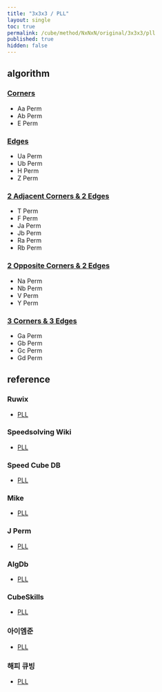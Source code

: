 ```yaml
---
title: "3x3x3 / PLL"
layout: single
toc: true
permalink: /cube/method/NxNxN/original/3x3x3/pll
published: true
hidden: false
---
```


<head>
  <base target="_blank">
</head>



## algorithm

### [Corners](/cube/method/NxNxN/original/3x3x3/pll/corners)

- Aa Perm
- Ab Perm
- E Perm

### [Edges](/cube/method/NxNxN/original/3x3x3/pll/edges)

- Ua Perm
- Ub Perm
- H Perm
- Z Perm

### [2 Adjacent Corners & 2 Edges](/cube/method/NxNxN/original/3x3x3/pll/2_adjacent_corners_2_edges)

- T Perm
- F Perm
- Ja Perm
- Jb Perm
- Ra Perm
- Rb Perm

### [2 Opposite Corners & 2 Edges](/cube/method/NxNxN/original/3x3x3/pll/2_opposite_corners_2_edges)

- Na Perm
- Nb Perm
- V Perm
- Y Perm

### [3 Corners & 3 Edges](/cube/method/NxNxN/original/3x3x3/pll/3_corners_3_edges)

- Ga Perm
- Gb Perm
- Gc Perm
- Gd Perm



## reference

### Ruwix

- [PLL](https://ruwix.com/the-rubiks-cube/advanced-cfop-fridrich/permutate-the-last-layer-pll/)

### Speedsolving Wiki

- [PLL](https://www.speedsolving.com/wiki/index.php/PLL)

### Speed Cube DB

- [PLL](https://speedcubedb.com/a/3x3/PLL)

### Mike

- [PLL](https://logiqx.github.io/cubing-algs/html/pll.html#pieces)

### J Perm

- [PLL](https://jperm.net/algs/pll)

### AlgDb

- [PLL](http://algdb.net/puzzle/333/pll)

### CubeSkills

- [PLL](https://www.cubeskills.com/tutorials/2-look-last-layer/pll-algorithms)

### 아이엠준

- [PLL](https://youtube.com/playlist?list=PLUVtQMRHqpMU-3l5koWFWIJ19EPAUE1jO)

### 해피 큐빙

- [PLL](https://youtu.be/bN25M3DC0yY)
